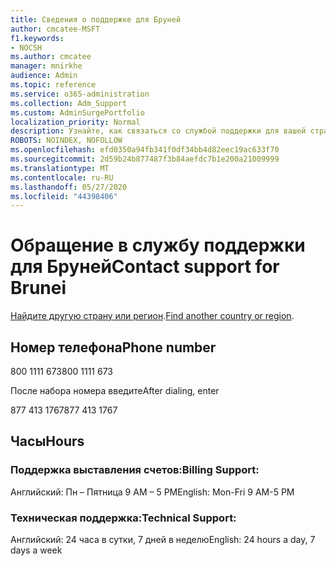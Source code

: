 ```yaml
---
title: Сведения о поддержке для Бруней
author: cmcatee-MSFT
f1.keywords:
- NOCSH
ms.author: cmcatee
manager: mnirkhe
audience: Admin
ms.topic: reference
ms.service: o365-administration
ms.collection: Adm_Support
ms.custom: AdminSurgePortfolio
localization_priority: Normal
description: Узнайте, как связаться со службой поддержки для вашей страны или региона.
ROBOTS: NOINDEX, NOFOLLOW
ms.openlocfilehash: efd0350a94fb341f0df34bb4d82eec19ac633f70
ms.sourcegitcommit: 2d59b24b877487f3b84aefdc7b1e200a21009999
ms.translationtype: MT
ms.contentlocale: ru-RU
ms.lasthandoff: 05/27/2020
ms.locfileid: "44398406"
---
```

# <a name="contact-support-for-brunei"></a><span data-ttu-id="0a2d0-103">Обращение в службу поддержки для Бруней</span><span class="sxs-lookup"><span data-stu-id="0a2d0-103">Contact support for Brunei</span></span>

<span data-ttu-id="0a2d0-104">[Найдите другую страну или регион](../contact-support-for-business-products.md).</span><span class="sxs-lookup"><span data-stu-id="0a2d0-104">[Find another country or region](../contact-support-for-business-products.md).</span></span>

## <a name="phone-number"></a><span data-ttu-id="0a2d0-105">Номер телефона</span><span class="sxs-lookup"><span data-stu-id="0a2d0-105">Phone number</span></span>
<span data-ttu-id="0a2d0-106">800 1111 673</span><span class="sxs-lookup"><span data-stu-id="0a2d0-106">800 1111 673</span></span>

<span data-ttu-id="0a2d0-107">После набора номера введите</span><span class="sxs-lookup"><span data-stu-id="0a2d0-107">After dialing, enter</span></span>

<span data-ttu-id="0a2d0-108">877 413 1767</span><span class="sxs-lookup"><span data-stu-id="0a2d0-108">877 413 1767</span></span>

## <a name="hours"></a><span data-ttu-id="0a2d0-109">Часы</span><span class="sxs-lookup"><span data-stu-id="0a2d0-109">Hours</span></span>
### <a name="billing-support"></a><span data-ttu-id="0a2d0-110">Поддержка выставления счетов:</span><span class="sxs-lookup"><span data-stu-id="0a2d0-110">Billing Support:</span></span>

<span data-ttu-id="0a2d0-111">Английский: Пн – Пятница 9 AM – 5 PM</span><span class="sxs-lookup"><span data-stu-id="0a2d0-111">English: Mon-Fri 9 AM-5 PM</span></span>

### <a name="technical-support"></a><span data-ttu-id="0a2d0-112">Техническая поддержка:</span><span class="sxs-lookup"><span data-stu-id="0a2d0-112">Technical Support:</span></span>

<span data-ttu-id="0a2d0-113">Английский: 24 часа в сутки, 7 дней в неделю</span><span class="sxs-lookup"><span data-stu-id="0a2d0-113">English: 24 hours a day, 7 days a week</span></span>
